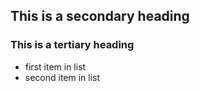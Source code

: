 ## This is a secondary heading
### This is a tertiary heading
* first item in list
* second item in list
